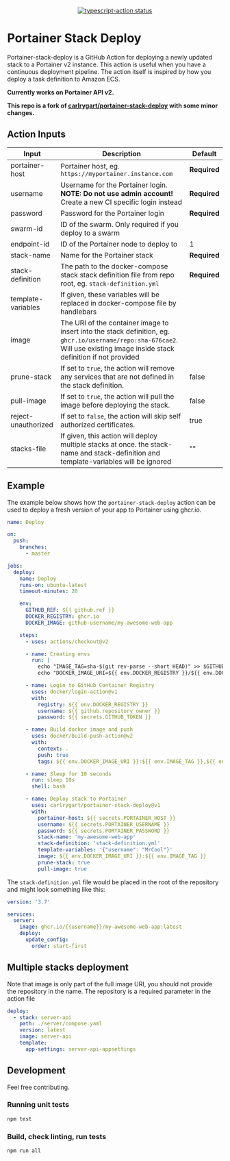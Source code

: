 <p align="center">
  <a href="https://github.com/actions/typescript-action/actions"><img alt="typescript-action status" src="https://github.com/actions/typescript-action/workflows/build-test/badge.svg"></a>
</p>

# Portainer Stack Deploy

Portainer-stack-deploy is a GitHub Action for deploying a newly updated stack to a Portainer v2 instance. This action is useful when you have a continuous deployment pipeline. The action itself is inspired by how you deploy a task definition to Amazon ECS.

**Currently works on Portainer API v2.**

**This repo is a fork of [carlrygart/portainer-stack-deploy](https://github.com/carlrygart/portainer-stack-deploy) with some minor changes.**

## Action Inputs

| Input               | Description                                                                                                                                                                  | Default      |
| ------------------- | ---------------------------------------------------------------------------------------------------------------------------------------------------------------------------- | ------------ |
| portainer-host      | Portainer host, eg. `https://myportainer.instance.com`                                                                                                                       | **Required** |
| username            | Username for the Portainer login. **NOTE: Do not use admin account!** Create a new CI specific login instead                                                                 | **Required** |
| password            | Password for the Portainer login                                                                                                                                             | **Required** |
| swarm-id            | ID of the swarm. Only required if you deploy to a swarm                                                                                                                      |              |
| endpoint-id         | ID of the Portainer node to deploy to                                                                                                                                        | 1            |
| stack-name          | Name for the Portainer stack                                                                                                                                                 | **Required** |
| stack-definition    | The path to the docker-compose stack stack definition file from repo root, eg. `stack-definition.yml`                                                                        | **Required** |
| template-variables  | If given, these variables will be replaced in docker-compose file by handlebars                                                                                              |              |
| image               | The URI of the container image to insert into the stack definition, eg. `ghcr.io/username/repo:sha-676cae2`. Will use existing image inside stack definition if not provided |              |
| prune-stack         | If set to `true`, the action will remove any services that are not defined in the stack definition.                                                                          | false        |
| pull-image          | If set to `true`, the action will pull the image before deploying the stack.                                                                                                 | false        |
| reject-unauthorized | If set to `false`, the action will skip self authorized certificates.                                                                                                         | true        |
| stacks-file | If given, this action will deploy multiple stacks at once. the stack-name and stack-definition and template-variables will be ignored                                                                                                         | "" |


## Example

The example below shows how the `portainer-stack-deploy` action can be used to deploy a fresh version of your app to Portainer using ghcr.io.

```yaml
name: Deploy

on:
  push:
    branches:
      - master

jobs:
  deploy:
    name: Deploy
    runs-on: ubuntu-latest
    timeout-minutes: 20

    env:
      GITHUB_REF: ${{ github.ref }}
      DOCKER_REGISTRY: ghcr.io
      DOCKER_IMAGE: github-username/my-awesome-web-app

    steps:
      - uses: actions/checkout@v2

      - name: Creating envs
        run: |
          echo "IMAGE_TAG=sha-$(git rev-parse --short HEAD)" >> $GITHUB_ENV
          echo "DOCKER_IMAGE_URI=${{ env.DOCKER_REGISTRY }}/${{ env.DOCKER_IMAGE }}" >> $GITHUB_ENV

      - name: Login to GitHub Container Registry
        uses: docker/login-action@v1
        with:
          registry: ${{ env.DOCKER_REGISTRY }}
          username: ${{ github.repository_owner }}
          password: ${{ secrets.GITHUB_TOKEN }}

      - name: Build docker image and push
        uses: docker/build-push-action@v2
        with:
          context: .
          push: true
          tags: ${{ env.DOCKER_IMAGE_URI }}:${{ env.IMAGE_TAG }},${{ env.DOCKER_IMAGE_URI }}:latest

      - name: Sleep for 10 seconds
        run: sleep 10s
        shell: bash

      - name: Deploy stack to Portainer
        uses: carlrygart/portainer-stack-deploy@v1
        with:
          portainer-host: ${{ secrets.PORTAINER_HOST }}
          username: ${{ secrets.PORTAINER_USERNAME }}
          password: ${{ secrets.PORTAINER_PASSWORD }}
          stack-name: 'my-awesome-web-app'
          stack-definition: 'stack-definition.yml'
          template-variables: '{"username": "MrCool"}'
          image: ${{ env.DOCKER_IMAGE_URI }}:${{ env.IMAGE_TAG }}
          prune-stack: true
          pull-image: true
```

The `stack-definition.yml` file would be placed in the root of the repository and might look something like this:

```yaml
version: '3.7'

services:
  server:
    image: ghcr.io/{{username}}/my-awesome-web-app:latest
    deploy:
      update_config:
        order: start-first
```


## Multiple stacks deployment
Note that image is only part of the full image URI, you should not provide the repository in the name. 
The repository is a required parameter in the action file
```yaml
deploy:
  - stack: server-api
    path: ./server/compose.yaml
    version: latest
    image: server-api
    template:
      app-settings: server-api-appsettings
```

## Development

Feel free contributing.

### Running unit tests

```sh
npm test
```

### Build, check linting, run tests

```sh
npm run all
```
